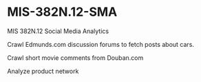 MIS-382N.12-SMA
===============

MIS 382N.12 Social Media Analytics

Crawl Edmunds.com discussion forums to fetch posts about cars.

Crawl short movie comments from Douban.com

Analyze product network
